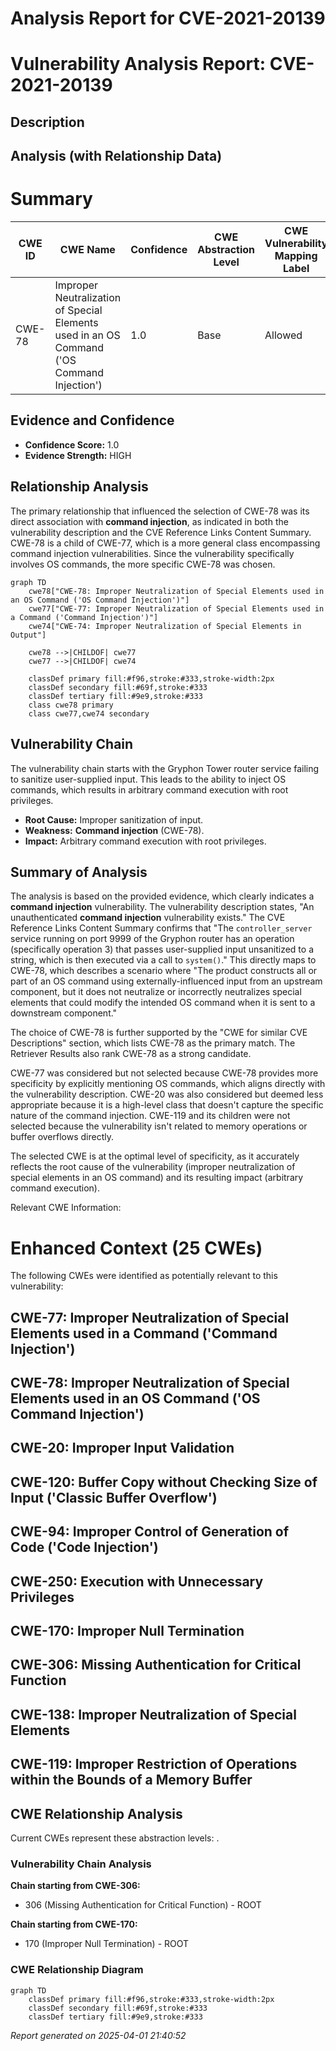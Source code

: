 # Analysis Report for CVE-2021-20139

# Vulnerability Analysis Report: CVE-2021-20139

## Description



## Analysis (with Relationship Data)

# Summary
| CWE ID | CWE Name | Confidence | CWE Abstraction Level | CWE Vulnerability Mapping Label | CWE-Vulnerability Mapping Notes |
|---|---|---|---|---|---|
| CWE-78 | Improper Neutralization of Special Elements used in an OS Command ('OS Command Injection') | 1.0 | Base | Allowed | Primary CWE |

## Evidence and Confidence

*   **Confidence Score:** 1.0
*   **Evidence Strength:** HIGH

## Relationship Analysis
The primary relationship that influenced the selection of CWE-78 was its direct association with **command injection**, as indicated in both the vulnerability description and the CVE Reference Links Content Summary. CWE-78 is a child of CWE-77, which is a more general class encompassing command injection vulnerabilities. Since the vulnerability specifically involves OS commands, the more specific CWE-78 was chosen.

```mermaid
graph TD
    cwe78["CWE-78: Improper Neutralization of Special Elements used in an OS Command ('OS Command Injection')"]
    cwe77["CWE-77: Improper Neutralization of Special Elements used in a Command ('Command Injection')"]
    cwe74["CWE-74: Improper Neutralization of Special Elements in Output"]

    cwe78 -->|CHILDOF| cwe77
    cwe77 -->|CHILDOF| cwe74

    classDef primary fill:#f96,stroke:#333,stroke-width:2px
    classDef secondary fill:#69f,stroke:#333
    classDef tertiary fill:#9e9,stroke:#333
    class cwe78 primary
    class cwe77,cwe74 secondary
```

## Vulnerability Chain
The vulnerability chain starts with the Gryphon Tower router service failing to sanitize user-supplied input. This leads to the ability to inject OS commands, which results in arbitrary command execution with root privileges.
  - **Root Cause:** Improper sanitization of input.
  - **Weakness:** **Command injection** (CWE-78).
  - **Impact:** Arbitrary command execution with root privileges.

## Summary of Analysis
The analysis is based on the provided evidence, which clearly indicates a **command injection** vulnerability. The vulnerability description states, "An unauthenticated **command injection** vulnerability exists." The CVE Reference Links Content Summary confirms that "The `controller_server` service running on port 9999 of the Gryphon router has an operation (specifically operation 3) that passes user-supplied input unsanitized to a string, which is then executed via a call to `system()`." This directly maps to CWE-78, which describes a scenario where "The product constructs all or part of an OS command using externally-influenced input from an upstream component, but it does not neutralize or incorrectly neutralizes special elements that could modify the intended OS command when it is sent to a downstream component."

The choice of CWE-78 is further supported by the "CWE for similar CVE Descriptions" section, which lists CWE-78 as the primary match. The Retriever Results also rank CWE-78 as a strong candidate.

CWE-77 was considered but not selected because CWE-78 provides more specificity by explicitly mentioning OS commands, which aligns directly with the vulnerability description. CWE-20 was also considered but deemed less appropriate because it is a high-level class that doesn't capture the specific nature of the command injection. CWE-119 and its children were not selected because the vulnerability isn't related to memory operations or buffer overflows directly.

The selected CWE is at the optimal level of specificity, as it accurately reflects the root cause of the vulnerability (improper neutralization of special elements in an OS command) and its resulting impact (arbitrary command execution).

Relevant CWE Information:

# Enhanced Context (25 CWEs)
The following CWEs were identified as potentially relevant to this vulnerability:

## CWE-77: Improper Neutralization of Special Elements used in a Command ('Command Injection')

## CWE-78: Improper Neutralization of Special Elements used in an OS Command ('OS Command Injection')

## CWE-20: Improper Input Validation

## CWE-120: Buffer Copy without Checking Size of Input ('Classic Buffer Overflow')

## CWE-94: Improper Control of Generation of Code ('Code Injection')

## CWE-250: Execution with Unnecessary Privileges

## CWE-170: Improper Null Termination

## CWE-306: Missing Authentication for Critical Function

## CWE-138: Improper Neutralization of Special Elements

## CWE-119: Improper Restriction of Operations within the Bounds of a Memory Buffer


## CWE Relationship Analysis

Current CWEs represent these abstraction levels: .


### Vulnerability Chain Analysis

**Chain starting from CWE-306:**
- 306 (Missing Authentication for Critical Function) - ROOT


**Chain starting from CWE-170:**
- 170 (Improper Null Termination) - ROOT



### CWE Relationship Diagram

```mermaid
graph TD
    classDef primary fill:#f96,stroke:#333,stroke-width:2px
    classDef secondary fill:#69f,stroke:#333
    classDef tertiary fill:#9e9,stroke:#333
```



*Report generated on 2025-04-01 21:40:52*
